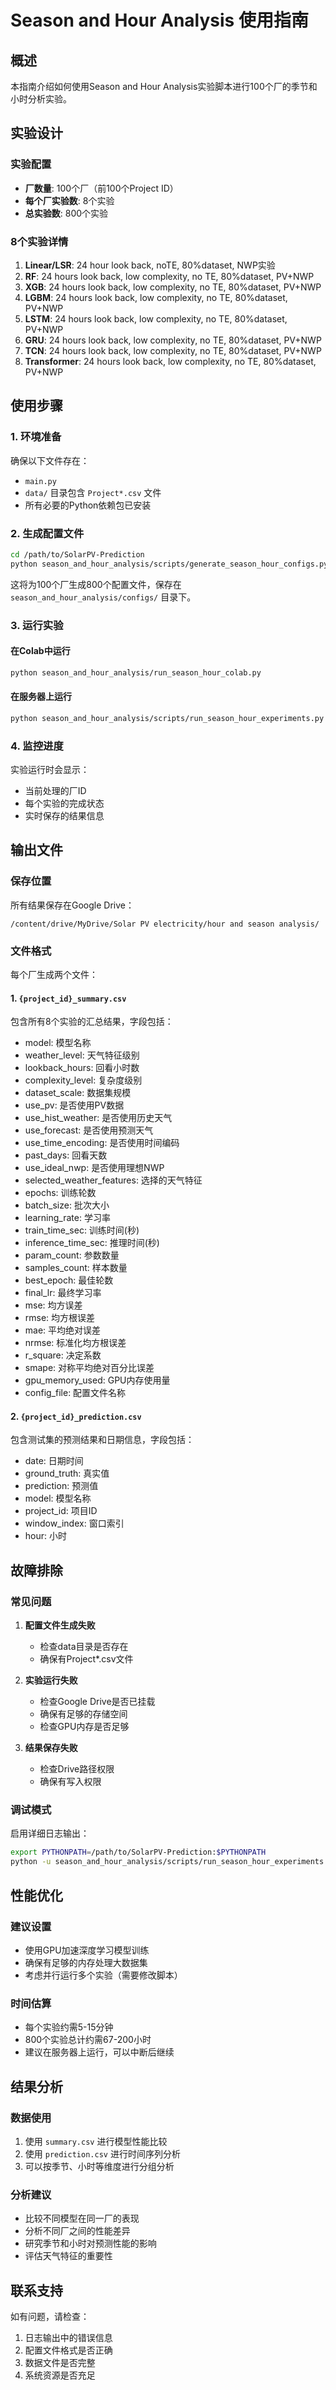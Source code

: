 # Season and Hour Analysis 使用指南

## 概述

本指南介绍如何使用Season and Hour Analysis实验脚本进行100个厂的季节和小时分析实验。

## 实验设计

### 实验配置
- **厂数量**: 100个厂（前100个Project ID）
- **每个厂实验数**: 8个实验
- **总实验数**: 800个实验

### 8个实验详情

1. **Linear/LSR**: 24 hour look back, noTE, 80%dataset, NWP实验
2. **RF**: 24 hours look back, low complexity, no TE, 80%dataset, PV+NWP
3. **XGB**: 24 hours look back, low complexity, no TE, 80%dataset, PV+NWP
4. **LGBM**: 24 hours look back, low complexity, no TE, 80%dataset, PV+NWP
5. **LSTM**: 24 hours look back, low complexity, no TE, 80%dataset, PV+NWP
6. **GRU**: 24 hours look back, low complexity, no TE, 80%dataset, PV+NWP
7. **TCN**: 24 hours look back, low complexity, no TE, 80%dataset, PV+NWP
8. **Transformer**: 24 hours look back, low complexity, no TE, 80%dataset, PV+NWP

## 使用步骤

### 1. 环境准备

确保以下文件存在：
- `main.py`
- `data/` 目录包含 `Project*.csv` 文件
- 所有必要的Python依赖包已安装

### 2. 生成配置文件

```bash
cd /path/to/SolarPV-Prediction
python season_and_hour_analysis/scripts/generate_season_hour_configs.py
```

这将为100个厂生成800个配置文件，保存在 `season_and_hour_analysis/configs/` 目录下。

### 3. 运行实验

#### 在Colab中运行
```bash
python season_and_hour_analysis/run_season_hour_colab.py
```

#### 在服务器上运行
```bash
python season_and_hour_analysis/scripts/run_season_hour_experiments.py
```

### 4. 监控进度

实验运行时会显示：
- 当前处理的厂ID
- 每个实验的完成状态
- 实时保存的结果信息

## 输出文件

### 保存位置
所有结果保存在Google Drive：
```
/content/drive/MyDrive/Solar PV electricity/hour and season analysis/
```

### 文件格式

每个厂生成两个文件：

#### 1. `{project_id}_summary.csv`
包含所有8个实验的汇总结果，字段包括：
- model: 模型名称
- weather_level: 天气特征级别
- lookback_hours: 回看小时数
- complexity_level: 复杂度级别
- dataset_scale: 数据集规模
- use_pv: 是否使用PV数据
- use_hist_weather: 是否使用历史天气
- use_forecast: 是否使用预测天气
- use_time_encoding: 是否使用时间编码
- past_days: 回看天数
- use_ideal_nwp: 是否使用理想NWP
- selected_weather_features: 选择的天气特征
- epochs: 训练轮数
- batch_size: 批次大小
- learning_rate: 学习率
- train_time_sec: 训练时间(秒)
- inference_time_sec: 推理时间(秒)
- param_count: 参数数量
- samples_count: 样本数量
- best_epoch: 最佳轮数
- final_lr: 最终学习率
- mse: 均方误差
- rmse: 均方根误差
- mae: 平均绝对误差
- nrmse: 标准化均方根误差
- r_square: 决定系数
- smape: 对称平均绝对百分比误差
- gpu_memory_used: GPU内存使用量
- config_file: 配置文件名称

#### 2. `{project_id}_prediction.csv`
包含测试集的预测结果和日期信息，字段包括：
- date: 日期时间
- ground_truth: 真实值
- prediction: 预测值
- model: 模型名称
- project_id: 项目ID
- window_index: 窗口索引
- hour: 小时

## 故障排除

### 常见问题

1. **配置文件生成失败**
   - 检查data目录是否存在
   - 确保有Project*.csv文件

2. **实验运行失败**
   - 检查Google Drive是否已挂载
   - 确保有足够的存储空间
   - 检查GPU内存是否足够

3. **结果保存失败**
   - 检查Drive路径权限
   - 确保有写入权限

### 调试模式

启用详细日志输出：
```bash
export PYTHONPATH=/path/to/SolarPV-Prediction:$PYTHONPATH
python -u season_and_hour_analysis/scripts/run_season_hour_experiments.py
```

## 性能优化

### 建议设置
- 使用GPU加速深度学习模型训练
- 确保有足够的内存处理大数据集
- 考虑并行运行多个实验（需要修改脚本）

### 时间估算
- 每个实验约需5-15分钟
- 800个实验总计约需67-200小时
- 建议在服务器上运行，可以中断后继续

## 结果分析

### 数据使用
1. 使用 `summary.csv` 进行模型性能比较
2. 使用 `prediction.csv` 进行时间序列分析
3. 可以按季节、小时等维度进行分组分析

### 分析建议
- 比较不同模型在同一厂的表现
- 分析不同厂之间的性能差异
- 研究季节和小时对预测性能的影响
- 评估天气特征的重要性

## 联系支持

如有问题，请检查：
1. 日志输出中的错误信息
2. 配置文件格式是否正确
3. 数据文件是否完整
4. 系统资源是否充足
